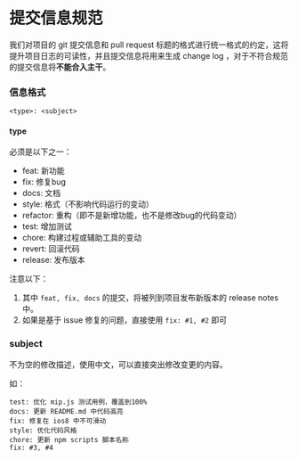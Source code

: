 # 提交信息规范

我们对项目的 git 提交信息和 pull request 标题的格式进行统一格式的约定，这将提升项目日志的可读性，并且提交信息将用来生成 change log ，对于不符合规范的提交信息将**不能合入主干**。

### 信息格式

```
<type>: <subject>
```

#### type

必须是以下之一：

- feat: 新功能
- fix: 修复bug
- docs: 文档
- style: 格式（不影响代码运行的变动）
- refactor: 重构（即不是新增功能，也不是修改bug的代码变动）
- test: 增加测试
- chore: 构建过程或辅助工具的变动
- revert: 回滚代码
- release: 发布版本

注意以下：

1. 其中 `feat, fix, docs` 的提交，将被列到项目发布新版本的 release notes 中。
2. 如果是基于 issue 修复的问题，直接使用 `fix: #1, #2` 即可

### subject

不为空的修改描述，使用中文，可以直接突出修改变更的内容。

如：

```
test: 优化 mip.js 测试用例，覆盖到100%
docs: 更新 README.md 中代码高亮
fix: 修复在 ios8 中不可滑动
style: 优化代码风格
chore: 更新 npm scripts 脚本名称
fix: #3, #4
```
